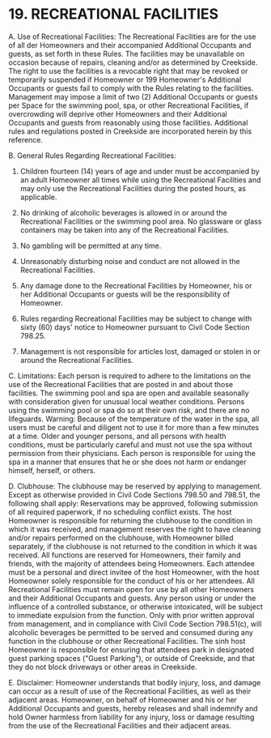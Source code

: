 # 19. RECREATIONAL FACILITIES
A. Use of Recreational Facilities: The Recreational Facilities are for the use of all
der Homeowners and their accompanied Additional Occupants and guests, as set forth
in these Rules. The facilities may be unavailable on occasion because of repairs,
cleaning and/or as determined by Creekside. The right to use the facilities is a
revocable right that may be revoked or temporarily suspended if Homeowner or
199 Homeowner's Additional Occupants or guests fail to comply with the Rules relating
to the facilities. Management may impose a limit of two (2) Additional Occupants or
guests per Space for the swimming pool, spa, or other Recreational Facilities, if
overcrowding will deprive other Homeowners and their Additional Occupants and
guests from reasonably using those facilities. Additional rules and regulations
posted in Creekside are incorporated herein by this reference.

B. General Rules Regarding Recreational Facilities:

1. Children fourteen (14) years of age and under must be accompanied by an adult
Homeowner all times while using the Recreational Facilities and may only use
the Recreational Facilities during the posted hours, as applicable.

2. No drinking of alcoholic beverages is allowed in or around the Recreational
Facilities or the swimming pool area. No glassware or glass containers may be
taken into any of the Recreational Facilities.

3. No gambling will be permitted at any time.

4. Unreasonably disturbing noise and conduct are not allowed in the Recreational
Facilities.

5. Any damage done to the Recreational Facilities by Homeowner, his or her
Additional Occupants or guests will be the responsibility of Homeowner.

6. Rules regarding Recreational Facilities may be subject to change with sixty (60)
days' notice to Homeowner pursuant to Civil Code Section 798.25.

7. Management is not responsible for articles lost, damaged or stolen in or around
the Recreational Facilities.

C. Limitations: Each person is required to adhere to the limitations on the use of the
Recreational Facilities that are posted in and about those facilities. The swimming
pool and spa are open and available seasonally with consideration given for unusual
local weather conditions. Persons using the swimming pool or spa do so at their
own risk, and there are no lifeguards. Warning: Because of the temperature of the
water in the spa, all users must be careful and diligent not to use it for more than a
few minutes at a time. Older and younger persons, and all persons with health
conditions, must be particularly careful and must not use the spa without
permission from their physicians. Each person is responsible for using the spa in a
manner that ensures that he or she does not harm or endanger himself, herself, or
others.

D. Clubhouse: The clubhouse may be reserved by applying to management. Except as
otherwise provided in Civil Code Sections 798.50 and 798.51, the following shall
apply: Reservations may be approved, following submission of all required
paperwork, if no scheduling conflict exists. The host Homeowner is responsible for
returning the clubhouse to the condition in which it was received, and management
reserves the right to have cleaning and/or repairs performed on the clubhouse, with
Homeowner billed separately, if the clubhouse is not returned to the condition in
which it was received. All functions are reserved for Homeowners, their family and
friends, with the majority of attendees being Homeowners. Each attendee must be a
personal and direct invitee of the host Homeowner, with the host Homeowner
solely responsible for the conduct of his or her attendees. All Recreational Facilities
must remain open for use by all other Homeowners and their Additional Occupants
and guests. Any person using or under the influence of a controlled substance, or
otherwise intoxicated, will be subject to immediate expulsion from the function.
Only with prior written approval from management, and in compliance with Civil
Code Section 798.51(c), will alcoholic beverages be permitted to be served and
consumed during any function in the clubhouse or other Recreational Facilities. The
sinh host Homeowner is responsible for ensuring that attendees park in designated guest
parking spaces ("Guest Parking"), or outside of Creekside, and that they do not block
driveways or other areas in Creekside.

E. Disclaimer: Homeowner understands that bodily injury, loss, and damage can
occur as a result of use of the Recreational Facilities, as well as their adjacent areas.
Homeowner, on behalf of Homeowner and his or her Additional Occupants and
guests, hereby releases and shall indemnify and hold Owner harmless from liability
for any injury, loss or damage resulting from the use of the Recreational Facilities
and their adjacent areas.
